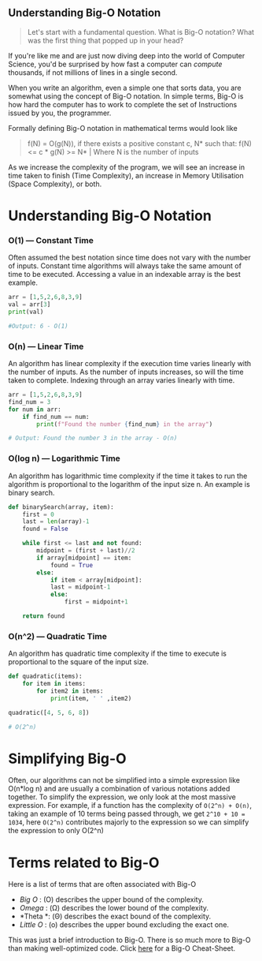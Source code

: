 ## Understanding Big-O Notation

> Let's start with a fundamental question. What is Big-O notation? What was the first thing that popped up in your head?

If you're like me and are just now diving deep into the world of Computer Science, you'd be surprised by how fast a computer can *compute* thousands, if not millions of lines in a single second.

When you write an algorithm, even a simple one that sorts data, you are somewhat using the concept of Big-O notation. In simple terms, Big-O is how hard the computer has to work to complete the set of Instructions issued by you, the programmer.

Formally defining Big-O notation in mathematical terms would look like
> f(N) = O(g(N)), if there exists a positive constant c, N\* such that: f(N) <= c \* g(N) >= N\* | Where N is the number of inputs

As we increase the complexity of the program, we will see an increase in time taken to finish (Time Complexity), an increase in Memory Utilisation (Space Complexity), or both.

# Understanding Big-O Notation

### O(1) — Constant Time
Often assumed the best notation since time does not vary with the number of inputs. Constant time algorithms will always take the same amount of time to be executed. Accessing a value in an indexable array is the best example.

```python
arr = [1,5,2,6,8,3,9]
val = arr[3]
print(val)

#Output: 6 - O(1)
```

### O(n) — Linear Time
An algorithm has linear complexity if the execution time varies linearly with the number of inputs. As the number of inputs increases, so will the time taken to complete. Indexing through an array varies linearly with time.

```python
arr = [1,5,2,6,8,3,9]
find_num = 3
for num in arr:
    if find_num == num:
        print(f"Found the number {find_num} in the array")

# Output: Found the number 3 in the array - O(n)
```

###  O(log n) — Logarithmic Time
An algorithm has logarithmic time complexity if the time it takes to run the algorithm is proportional to the logarithm of the input size n. An example is binary search.

```python
def binarySearch(array, item):
    first = 0
    last = len(array)-1
    found = False

    while first <= last and not found:
        midpoint = (first + last)//2
        if array[midpoint] == item:
            found = True
        else:
            if item < array[midpoint]:
            last = midpoint-1
            else:
                first = midpoint+1

    return found
```

### O(n^2) — Quadratic Time

An algorithm has quadratic time complexity if the time to execute is proportional to the square of the input size.

```python
def quadratic(items):
    for item in items:
        for item2 in items:
            print(item, ' ' ,item2)

quadratic([4, 5, 6, 8])

# O(2^n)
```

# Simplifying Big-O

Often, our algorithms can not be simplified into a simple expression like O(n*log n) and are usually a combination of various notations added together. To simplify the expression, we only look at the most massive expression. For example, if a function has the complexity of `O(2^n) + O(n)`, taking an example of 10 terms being passed through, we get `2^10 + 10 = 1034`, here `O(2^n)` contributes majorly to the expression so we can simplify the expression to only O(2^n) 

# Terms related to Big-O

Here is a list of terms that are often associated with Big-O

- *Big O* : (O) describes the upper bound of the complexity.
- *Omega* : (Ω) describes the lower bound of the complexity.
- *Theta *: (Θ) describes the exact bound of the complexity.
- *Little O* : (o) describes the upper bound excluding the exact one.
	

This was just a brief introduction to Big-O. There is so much more to Big-O than making well-optimized code. Click [here](https://www.bigocheatsheet.com/) for a Big-O Cheat-Sheet.

